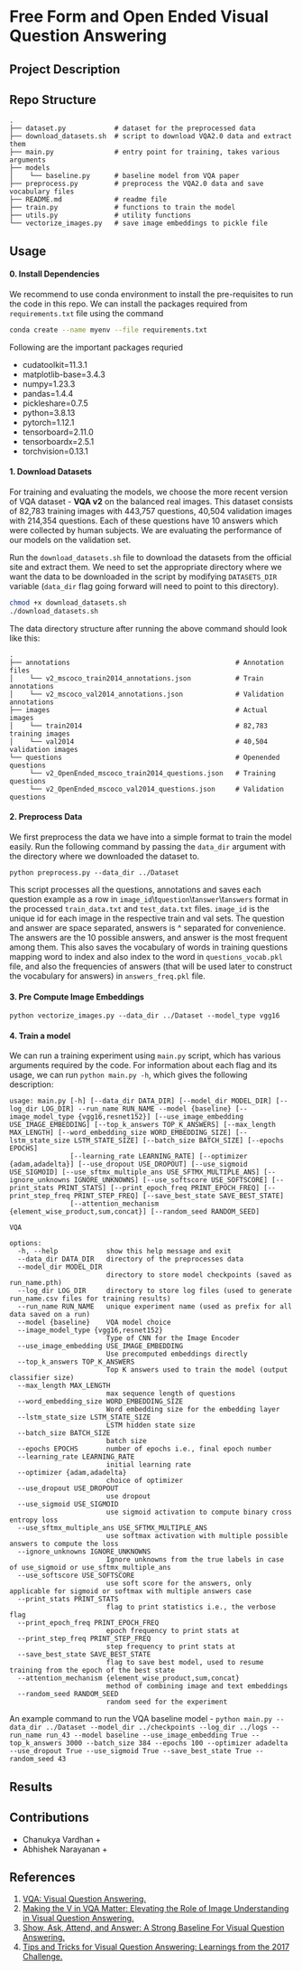 # Free Form and Open Ended Visual Question Answering

## Project Description

## Repo Structure
    .
    ├── dataset.py            # dataset for the preprocessed data
    ├── download_datasets.sh  # script to download VQA2.0 data and extract them
    ├── main.py               # entry point for training, takes various arguments
    ├── models
    │	 └── baseline.py      # baseline model from VQA paper
    ├── preprocess.py         # preprocess the VQA2.0 data and save vocabulary files
    ├── README.md             # readme file
    ├── train.py              # functions to train the model
    ├── utils.py              # utility functions
    └── vectorize_images.py   # save image embeddings to pickle file

## Usage

#### 0. Install Dependencies
We recommend to use conda environment to install the pre-requisites to run the code in this repo. We can install the packages required from `requirements.txt` file using the command
```bash
conda create --name myenv --file requirements.txt
```

Following are the important packages requried

- cudatoolkit=11.3.1
- matplotlib-base=3.4.3
- numpy=1.23.3
- pandas=1.4.4
- pickleshare=0.7.5
- python=3.8.13
- pytorch=1.12.1
- tensorboard=2.11.0
- tensorboardx=2.5.1
- torchvision=0.13.1

#### 1. Download Datasets
For training and evaluating the models, we choose the more recent version of VQA dataset - **VQA v2** on the balanced real images. This dataset consists of 82,783 training images with 443,757 questions, 40,504 validation images with 214,354 questions. Each of these questions have 10 answers which were collected by human subjects. We are evaluating the performance of our models on the validation set.

Run the `download_datasets.sh` file to download the datasets from the official site and extract them. We need to set the appropriate directory where we want the data to be downloaded in the script by modifying `DATASETS_DIR` variable (`data_dir` flag going forward will need to point to this directory).
```bash
chmod +x download_datasets.sh
./download_datasets.sh
```
The data directory structure after running the above command should look like this:

    .
    ├── annotations                                         # Annotation files
    │    └── v2_mscoco_train2014_annotations.json           # Train annotations
    │    └── v2_mscoco_val2014_annotations.json             # Validation annotations
    ├── images                                              # Actual images
    │    └── train2014                                      # 82,783 training images
    │    └── val2014                                        # 40,504 validation images
    └── questions                                           # Openended questions
         └── v2_OpenEnded_mscoco_train2014_questions.json   # Training questions
         └── v2_OpenEnded_mscoco_val2014_questions.json     # Validation questions
    

#### 2. Preprocess Data
We first preprocess the data we have into a simple format to train the model easily. Run the following command by passing the `data_dir` argument with the directory where we downloaded the dataset to.
```
python preprocess.py --data_dir ../Dataset
```
This script processes all the questions, annotations and saves each question example as a row in `image_id`\t`question`\t`answer`\t`answers` format in the processed `train_data.txt` and `test_data.txt` files. `image_id` is the unique id for each image in the respective train and val sets. The question and answer are space separated, answers is ^ separated for convenience. The answers are the 10 possible answers, and answer is the most frequent among them. This also saves the vocabulary of words in training questions mapping word to index and also index to the word in `questions_vocab.pkl` file, and also the frequencies of answers (that will be used later to construct the vocabulary for answers) in `answers_freq.pkl` file.

#### 3. Pre Compute Image Embeddings
```
python vectorize_images.py --data_dir ../Dataset --model_type vgg16
```

#### 4. Train a model
We can run a training experiment using `main.py` script, which has various arguments required by the code. For information about each flag and its usage, we can run `python main.py -h`, which gives the following description:
```
usage: main.py [-h] [--data_dir DATA_DIR] [--model_dir MODEL_DIR] [--log_dir LOG_DIR] --run_name RUN_NAME --model {baseline} [--image_model_type {vgg16,resnet152}] [--use_image_embedding USE_IMAGE_EMBEDDING] [--top_k_answers TOP_K_ANSWERS] [--max_length MAX_LENGTH] [--word_embedding_size WORD_EMBEDDING_SIZE] [--lstm_state_size LSTM_STATE_SIZE] [--batch_size BATCH_SIZE] [--epochs EPOCHS]
               [--learning_rate LEARNING_RATE] [--optimizer {adam,adadelta}] [--use_dropout USE_DROPOUT] [--use_sigmoid USE_SIGMOID] [--use_sftmx_multiple_ans USE_SFTMX_MULTIPLE_ANS] [--ignore_unknowns IGNORE_UNKNOWNS] [--use_softscore USE_SOFTSCORE] [--print_stats PRINT_STATS] [--print_epoch_freq PRINT_EPOCH_FREQ] [--print_step_freq PRINT_STEP_FREQ] [--save_best_state SAVE_BEST_STATE]
               [--attention_mechanism {element_wise_product,sum,concat}] [--random_seed RANDOM_SEED]

VQA

options:
  -h, --help            show this help message and exit
  --data_dir DATA_DIR   directory of the preprocesses data
  --model_dir MODEL_DIR
                        directory to store model checkpoints (saved as run_name.pth)
  --log_dir LOG_DIR     directory to store log files (used to generate run_name.csv files for training results)
  --run_name RUN_NAME   unique experiment name (used as prefix for all data saved on a run)
  --model {baseline}    VQA model choice
  --image_model_type {vgg16,resnet152}
                        Type of CNN for the Image Encoder
  --use_image_embedding USE_IMAGE_EMBEDDING
                        Use precomputed embeddings directly
  --top_k_answers TOP_K_ANSWERS
                        Top K answers used to train the model (output classifier size)
  --max_length MAX_LENGTH
                        max sequence length of questions
  --word_embedding_size WORD_EMBEDDING_SIZE
                        Word embedding size for the embedding layer
  --lstm_state_size LSTM_STATE_SIZE
                        LSTM hidden state size
  --batch_size BATCH_SIZE
                        batch size
  --epochs EPOCHS       number of epochs i.e., final epoch number
  --learning_rate LEARNING_RATE
                        initial learning rate
  --optimizer {adam,adadelta}
                        choice of optimizer
  --use_dropout USE_DROPOUT
                        use dropout
  --use_sigmoid USE_SIGMOID
                        use sigmoid activation to compute binary cross entropy loss
  --use_sftmx_multiple_ans USE_SFTMX_MULTIPLE_ANS
                        use softmax activation with multiple possible answers to compute the loss
  --ignore_unknowns IGNORE_UNKNOWNS
                        Ignore unknowns from the true labels in case of use_sigmoid or use_sftmx_multiple_ans
  --use_softscore USE_SOFTSCORE
                        use soft score for the answers, only applicable for sigmoid or softmax with multiple answers case
  --print_stats PRINT_STATS
                        flag to print statistics i.e., the verbose flag
  --print_epoch_freq PRINT_EPOCH_FREQ
                        epoch frequency to print stats at
  --print_step_freq PRINT_STEP_FREQ
                        step frequency to print stats at
  --save_best_state SAVE_BEST_STATE
                        flag to save best model, used to resume training from the epoch of the best state
  --attention_mechanism {element_wise_product,sum,concat}
                        method of combining image and text embeddings
  --random_seed RANDOM_SEED
                        random seed for the experiment

```
An example command to run the VQA baseline model - `python main.py --data_dir ../Dataset --model_dir ../checkpoints --log_dir ../logs --run_name run_43 --model baseline --use_image_embedding True --top_k_answers 3000 --batch_size 384 --epochs 100 --optimizer adadelta --use_dropout True --use_sigmoid True --save_best_state True --random_seed 43`

## Results

## Contributions

- Chanukya Vardhan
    + 
- Abhishek Narayanan
    + 

## References
1. [VQA: Visual Question Answering.](https://openaccess.thecvf.com/content_iccv_2015/papers/Antol_VQA_Visual_Question_ICCV_2015_paper.pdf)
2. [Making the V in VQA Matter: Elevating the Role of Image Understanding in Visual Question Answering.](https://openaccess.thecvf.com/content_cvpr_2017/papers/Goyal_Making_the_v_CVPR_2017_paper.pdf)
3. [Show, Ask, Attend, and Answer: A Strong Baseline For Visual Question Answering.](https://arxiv.org/pdf/1704.03162.pdf)
4. [Tips and Tricks for Visual Question Answering: Learnings from the 2017 Challenge.](https://openaccess.thecvf.com/content_cvpr_2018/papers/Teney_Tips_and_Tricks_CVPR_2018_paper.pdf)

